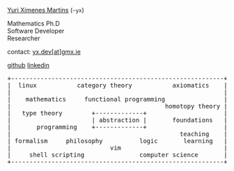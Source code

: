 <u>Yuri Ximenes Martins</u> (`~yx`)

Mathematics Ph.D <br>
Software Developer <br>
Researcher <br>

contact: <u>yx.dev[at]gmx.ie</u>
  
[github](https://github.com/ximenesyuri)
[linkedin](https://linkedin.com/in/ximenesyuri)

<pre>
+----------------------------------------------------------+
|  <green>linux</green>           <blue2>category theory</blue2>           <purple>axiomatics</purple>    |
|                                                          |
|    <brown>mathematics</brown>     <purple>functional programming</purple>                |
|                                          <brown>homotopy theory</brown> |
|   <blue2>type theory</blue2>        +-------------+                     |
|                      | <red>abstraction</red> |       foundations   |
|       <purple>programming</purple>    +-------------+                     |
|                                              <blue>teaching</blue>    |
| formalism     <brown>philosophy</brown>          <green>logic</green>       <blue>learning</blue>   |
|                           <green>vim</green>                            |
|     <blue2>shell scripting</blue2>               <purple>computer science</purple>       |
+----------------------------------------------------------+
</pre>
